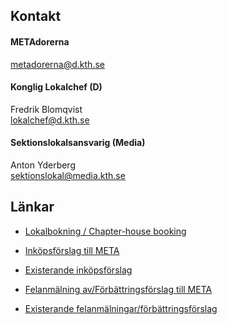 ## Kontakt

#### METAdorerna
[metadorerna@d.kth.se](mailto:metadorerna@d.kth.se)
#### Konglig Lokalchef (D)
Fredrik Blomqvist</br>
[lokalchef@d.kth.se](mailto:lokalchef@datasektionen.se)

#### Sektionslokalsansvarig (Media)
Anton Yderberg</br>
[sektionslokal@media.kth.se](mailto:sektionslokal@media.kth.se)

## Länkar
* [Lokalbokning / Chapter-house booking](https://datasektionen.se/sektionen/lokalbokning)

* [Inköpsförslag till META](https://goo.gl/forms/xc7Ndq0wogKmR0rd2)

* [Existerande inköpsförslag](https://docs.google.com/spreadsheets/d/1uJ8N7e_wQN9sqz1k2pKb1dXqNZbtgllChEv-B0EBm9M)

* [Felanmälning av/Förbättringsförslag till META](https://goo.gl/forms/ndd7AOIy99NzDpe33)

* [Existerande felanmälningar/förbättringsförslag](https://docs.google.com/spreadsheets/d/15N6Yd58SfEJtvzMhjRGfj47bYbrmjl8cX5hkvFeZ9EA)
